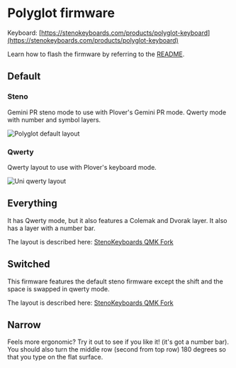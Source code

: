 # Polyglot firmware

Keyboard: [https://stenokeyboards.com/products/polyglot-keyboard](https://stenokeyboards.com/products/polyglot-keyboard)

Learn how to flash the firmware by referring to the [README](../README.md).

## Default

### Steno

Gemini PR steno mode to use with Plover's Gemini PR mode. Qwerty mode with number and symbol layers.

![Polyglot default layout](https://i.imgur.com/xXi2rap.png)

### Qwerty

Qwerty layout to use with Plover's keyboard mode.

![Uni qwerty layout](https://i.imgur.com/lR7aro4.png)

## Everything

It has Qwerty mode, but it also features a Colemak and Dvorak layer. It also has a layer with a number bar.

The layout is described here: [StenoKeyboards QMK Fork](https://github.com/petercpark/qmk_firmware/blob/polyglot-v1/keyboards/stenokeyboards/polyglot/keymaps/everything/keymap.c)

## Switched

This firmware features the default steno firmware except the shift and the space is swapped in qwerty mode.

The layout is described here: [StenoKeyboards QMK Fork](https://github.com/petercpark/qmk_firmware/blob/polyglot-v1/keyboards/stenokeyboards/polyglot/keymaps/default_switched/keymap.c)

## Narrow

Feels more ergonomic? Try it out to see if you like it! (it's got a number bar). You should also turn the middle row (second from top row) 180 degrees so that you type on the flat surface.